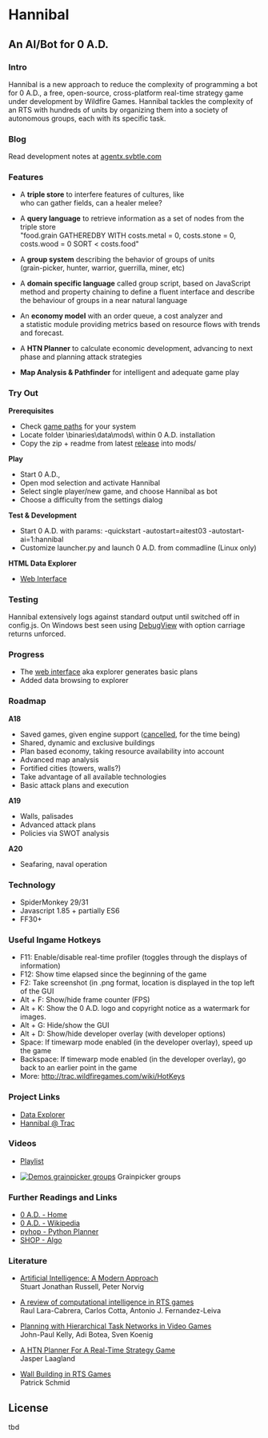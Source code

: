 # Hannibal #

## An AI/Bot for 0 A.D. ##

### Intro ###

Hannibal is a new approach to reduce the complexity of programming a bot for 0 A.D., a free, open-source, cross-platform real-time strategy game under development by Wildfire Games. Hannibal tackles the complexity of an RTS with hundreds of units by organizing them into a society of autonomous groups, each with its specific task. 

### Blog ###

Read development notes at [agentx.svbtle.com](http://agentx.svbtle.com/)

### Features ###

* A **triple store** to interfere features of cultures, like  
  who can gather fields, can a healer melee? 

* A **query language** to retrieve information as a set of nodes from the triple store  
  "food.grain GATHEREDBY WITH costs.metal = 0, costs.stone = 0, costs.wood = 0 SORT < costs.food" 

* A **group system** describing the behavior of groups of units  
  (grain-picker, hunter, warrior, guerrilla, miner, etc) 

* A **domain specific language** called group script, based on JavaScript 
  method and property chaining to define a fluent interface and describe 
  the behaviour of groups in a near natural language 

* An **economy model** with an order queue, a cost analyzer and  
  a statistic module providing metrics based on resource flows with trends and forecast. 

* A **HTN Planner** to calculate economic development, advancing to next phase 
  and planning attack strategies

* **Map Analysis &amp; Pathfinder** for intelligent and adequate game play
  
### Try Out ###

**Prerequisites**

* Check [game paths](http://trac.wildfiregames.com/wiki/GameDataPaths) for your system 
* Locate folder \binaries\data\mods\ within 0 A.D. installation
* Copy the zip + readme from latest [release](https://github.com/agentx-cgn/Hannibal/releases) into mods/

**Play**

* Start 0 A.D., 
* Open mod selection and activate Hannibal
* Select single player/new game, and choose Hannibal as bot
* Choose a difficulty from the settings dialog

**Test &amp; Development**

* Start 0 A.D. with params: -quickstart -autostart=aitest03 -autostart-ai=1:hannibal
* Customize launcher.py and launch 0 A.D. from commadline (Linux only)

**HTML Data Explorer**

* [Web Interface](http://noiv.pythonanywhere.com/agentx/0ad/explorer/hannibal.html)

### Testing ###

Hannibal extensively logs against standard output until switched off in config.js. On Windows best seen using [DebugView](http://technet.microsoft.com/en-us/sysinternals/bb896647.aspx) with option carriage returns unforced.

### Progress ###

* The [web interface](http://noiv.pythonanywhere.com/agentx/0ad/explorer/hannibal.html) aka explorer generates basic plans
* Added data browsing to explorer

### Roadmap ###

**A18**

* Saved games, given engine support ([cancelled](http://trac.wildfiregames.com/ticket/2495#comment:15), for the time being)
* Shared, dynamic and exclusive buildings
* Plan based economy, taking resource availability into account
* Advanced map analysis
* Fortified cities (towers, walls?) 
* Take advantage of all available technologies 
* Basic attack plans and execution

**A19**

* Walls, palisades
* Advanced attack plans
* Policies via SWOT analysis

**A20**

* Seafaring, naval operation

### Technology ###

* SpiderMonkey 29/31
* Javascript 1.85 + partially ES6
* FF30+

### Useful Ingame Hotkeys ###

* F11:        Enable/disable real-time profiler (toggles through the displays of information)
* F12:        Show time elapsed since the beginning of the game
* F2:         Take screenshot (in .png format, location is displayed in the top left of the GUI
* Alt + F:    Show/hide frame counter (FPS)
* Alt + K:    Show the 0 A.D. logo and copyright notice as a watermark for images.
* Alt + G:    Hide/show the GUI
* Alt + D:    Show/hide developer overlay (with developer options)
* Space:      If timewarp mode enabled (in the developer overlay), speed up the game
* Backspace:  If timewarp mode enabled (in the developer overlay), go back to an earlier point in the game
* More:       http://trac.wildfiregames.com/wiki/HotKeys

### Project Links ###

* [Data Explorer](http://noiv.pythonanywhere.com/agentx/0ad/explorer/hannibal.html)
* [Hannibal @ Trac](http://trac.wildfiregames.com/wiki/HannibalBot)
  

### Videos ###

* [Playlist](https://www.youtube.com/playlist?list=PLX5qMUEZ8pAr9fTaVkGStzj1xWWvMHV2e)

* [![Demos grainpicker groups](https://i.ytimg.com/vi/i-bJwUk_obk/3.jpg)](http://www.youtube.com/watch?v=i-bJwUk_obk) Grainpicker groups

### Further Readings and Links ###

* [0 A.D. - Home](http://play0ad.com/)
* [0 A.D. - Wikipedia](http://en.wikipedia.org/wiki/0_A.D._%28video_game%29)
* [pyhop - Python Planner](https://bitbucket.org/dananau/pyhop)
* [SHOP - Algo](http://www.cs.umd.edu/projects/shop/)

### Literature ###

* [Artificial Intelligence: A Modern Approach](http://books.google.de/books?id=8jZBksh-bUMC)  
  Stuart Jonathan Russell, Peter Norvig

* [A review of computational intelligence in RTS games](http://www.lcc.uma.es/~ccottap/papers/lara13review.pdf)  
  Raul Lara-Cabrera, Carlos Cotta, Antonio J. Fernandez-Leiva

* [Planning with Hierarchical Task Networks in Video Games](http://icaps07-satellite.icaps-conference.org/workshop8/Planning%20with%20Hierarchical%20Task%20Networks%20in%20Video%20Games.pdf)  
  John-Paul Kelly, Adi Botea, Sven Koenig

* [A HTN Planner For A Real-Time Strategy Game](http://citeseerx.ist.psu.edu/viewdoc/download?doi=10.1.1.406.8722&rep=rep1&type=pdf)  
  Jasper Laagland
  
* [Wall Building in RTS Games](http://www.cse.lehigh.edu/~munoz/CSE497/classes/Patrick2.ppt)  
  Patrick Schmid

## License ##

tbd

<!--

# Documentation #


## Scouting ##

territory min: 0, max: 66, stats: {0:60261,65:2624,66:2651}
landPass min: 1, max: 8, stats: {1:17833,2:47575,4:9,5:6,6:2,7:1,8:110}
navalPass min: 1, max: 3, stats: {1:65050,3:486}

unknown           = 0
land, seen        = 1
land, visited     = 2
shore, seen       = 4
shore, visited    = 8
water, visited    = 32
water, seen       = 64
impassable        = 255


## Asset Interface ##
  
* users:          connected groups, an array of listeners
* isFoundation:   bool
* isStructure:    bool
* isRequested:    bool
* exists:         bool, is an game
* match:          bool, expects resource
* health:         returns percentage (hits/maxhits)
* nearest:        returns asset selection, expects number
* doing:          returns asset selection, expects state list 
* garrison:       buildings only, expects asset selection of units
* repair:         units only, expects asset with single building
* gather:         units only, expects asset with single field
* states:         object {id:state, ...} asset 
                    idle
                    gathering
                    approaching
                    repairing
                    garrisoned
                    attacking
                    fleeing

-->                  
